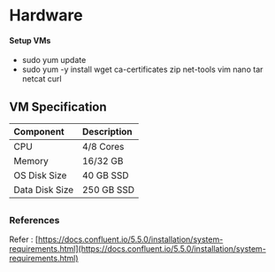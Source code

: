 # Hardware

#### Setup VMs

* sudo yum update
* sudo yum -y install wget ca-certificates zip net-tools vim nano tar netcat curl

## VM Specification

| Component | Description |
| :--- | :--- |
| CPU | 4/8 Cores |
| Memory | 16/32 GB |
| OS Disk Size | 40 GB SSD |
| Data Disk Size | 250 GB SSD |

## 

### **References**

Refer : [https://docs.confluent.io/5.5.0/installation/system-requirements.html](https://docs.confluent.io/5.5.0/installation/system-requirements.html)




